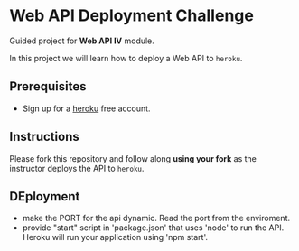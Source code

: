 # Web API Deployment Challenge

Guided project for **Web API IV** module.

In this project we will learn how to deploy a Web API to `heroku`.

## Prerequisites

- Sign up for a [heroku](https://www.heroku.com/) free account.

## Instructions

Please fork this repository and follow along **using your fork** as the instructor deploys the API to `heroku`.

## DEployment

- make the PORT for the api dynamic. Read the port from the enviroment.
- provide "start" script in 'package.json' that uses 'node' to run the API. Heroku will run your application using 'npm start'.
